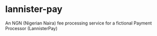 # lannister-pay
An NGN (Nigerian Naira) fee processing service for a fictional Payment Processor (LannisterPay)
